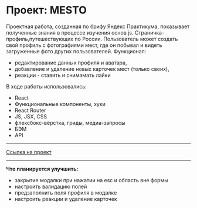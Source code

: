 # Проект: MESTO  

Проектная работа, созданная по брифу Яндекс Практикума, показывает полученные знания в процессе изучения основ js. Страничка-профиль,путешествующих по России. Пользователь может создать свой профиль с фотографиями мест,  где он побывал и видеть загруженные фото других пользователей.
Функционал: 
- редактирование данных профиля и аватара,  
- добавление и удаление новых карточек мест (только своих),  
- реакции - ставить и снимамать лайки 

  

В ходе работы использовались:  
* React
* Функциональные компоненты, хуки
* React Router
* JS, JSX, СSS
* флексбокс-вёрстка, гриды, медиа-запросы  
* БЭМ  
* API 
  
____   
[Ссылка на проект](https://olgasivyuk.github.io/react-mesto-auth/)  

____ 
**Что планируется улучшить:**
- закрытие модалки при нажатии на esc и область вне формы
- настроить валидацию полей
- предзаполнить поля профиля в модалке
- настроить реакции и удаление карточек  